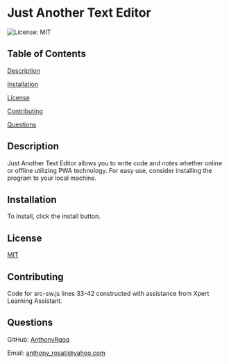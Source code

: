 # Just Another Text Editor
    
![License: MIT](https://img.shields.io/badge/License-MIT-yellow.svg)
    
## Table of Contents
    
[Description](#description)
    
[Installation](#installation)
    
[License](#license)
    
[Contributing](#contributing)
    
[Questions](#questions)
    
## Description
    
 Just Another Text Editor allows you to write code and notes whether online or offline utilizing PWA technology. For easy use, consider installing the program to your local machine.
    
## Installation
    
 To install, click the install button.
    

## License
    
[MIT](https://opensource.org/licenses/MIT)
    
## Contributing
    
 Code for src-sw.js lines 33-42 constructed with assistance from Xpert Learning Assistant.

## Questions
    
GitHub: [AnthonyRqqq](https://github.com/AnthonyRqqq)
    
Email: anthony_rosati@yahoo.com
    